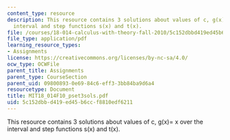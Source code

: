 ```yaml
---
content_type: resource
description: This resource contains 3 solutions about values of c, g(x)= x over the
  interval and step functions s(x) and t(x).
file: /courses/18-014-calculus-with-theory-fall-2010/5c152dbbd419ed45b6ccf8810edf6211_MIT18_014F10_pset3sols.pdf
file_type: application/pdf
learning_resource_types:
- Assignments
license: https://creativecommons.org/licenses/by-nc-sa/4.0/
ocw_type: OCWFile
parent_title: Assignments
parent_type: CourseSection
parent_uid: 09800893-0e69-84c6-eff3-3bb84ba9d6a4
resourcetype: Document
title: MIT18_014F10_pset3sols.pdf
uid: 5c152dbb-d419-ed45-b6cc-f8810edf6211
---
```

This resource contains 3 solutions about values of c, g(x)= x over the interval and step functions s(x) and t(x).